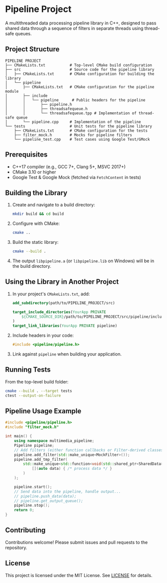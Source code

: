 # Pipeline Project

A multithreaded data processing pipeline library in C++, designed to pass shared data through a sequence of filters in separate threads using thread-safe queues.

## Project Structure

```
PIPELINE PROJECT
├── CMakeLists.txt           # Top-level CMake build configuration
├── src                      # Source code for the pipeline library
│   ├── CMakeLists.txt       # CMake configuration for building the library
│   └── pipeline
│       ├── CMakeLists.txt   # CMake configuration for the pipeline module
│       ├── include
│       │   └── pipeline      # Public headers for the pipeline
│       │       ├── pipeline.h
│       │       ├── threadsafequeue.h
│       │       └── threadsafequeue.tpp # Implementation of thread-safe queue
│       └── pipeline.cpp     # Implementation of the pipeline
└── tests                    # Unit tests for the pipeline library
    ├── CMakeLists.txt       # CMake configuration for the tests
    ├── filter_mock.h        # Mocks for pipeline filters
    └── pipeline_test.cpp    # Test cases using Google Test/GMock
```

## Prerequisites

* C++17 compiler (e.g., GCC 7+, Clang 5+, MSVC 2017+)
* CMake 3.10 or higher
* Google Test & Google Mock (fetched via `FetchContent` in tests)

## Building the Library

1. Create and navigate to a build directory:

   ```bash
   mkdir build && cd build
   ```
2. Configure with CMake:

   ```bash
   cmake ..
   ```
3. Build the static library:

   ```bash
   cmake --build .
   ```
4. The output `libpipeline.a` (or `libpipeline.lib` on Windows) will be in the build directory.

## Using the Library in Another Project

1. In your project's `CMakeLists.txt`, add:

   ```cmake
   add_subdirectory(path/to/PIPELINE_PROJECT/src)

   target_include_directories(YourApp PRIVATE
       ${CMAKE_SOURCE_DIR}/path/to/PIPELINE_PROJECT/src/pipeline/include
   )
   target_link_libraries(YourApp PRIVATE pipeline)
   ```
2. Include headers in your code:

   ```cpp
   #include <pipeline/pipeline.h>
   ```
3. Link against `pipeline` when building your application.

## Running Tests

From the top-level build folder:

```bash
cmake --build . --target tests
ctest --output-on-failure
```

## Pipeline Usage Example

```cpp
#include <pipeline/pipeline.h>
#include "filter_mock.h"

int main() {
    using namespace multimedia_pipeline;
    Pipeline pipeline;
    // Add filters (either function callbacks or Filter-derived classes)
    pipeline.add_filter(std::make_unique<MockFilter>());
    pipeline.add_tmp_filter(
        std::make_unique<std::function<void(std::shared_ptr<SharedData>)>>(
            [](auto data) { /* process data */ }
        )
    );

    pipeline.start();
    // Send data into the pipeline, handle output...
    // pipeline.push_data(data);
    // pipeline.get_output_queue();
    pipeline.stop();
    return 0;
}
```

## Contributing

Contributions welcome! Please submit issues and pull requests to the repository.

## License

This project is licensed under the MIT License. See [LICENSE](LICENSE) for details.
